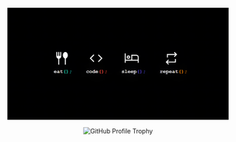 <p align="center">
  <img src="banner.png" alt="Banner">
</p>

<p align="center">
  <img src="https://github-profile-trophy.vercel.app/?username=riddhesh-ture&theme=onedark" alt="GitHub Profile Trophy">
</p>
